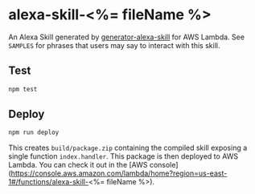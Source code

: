 # alexa-skill-<%= fileName %>

An Alexa Skill generated by [generator-alexa-skill](https://github.com/cameronhunter/generator-alexa-skill) for AWS Lambda. See `SAMPLES` for phrases that users may say to interact with this skill.

## Test

```bash
npm test
```

## Deploy

```bash
npm run deploy
```

This creates `build/package.zip` containing the compiled skill exposing a single function `index.handler`. This package is then deployed to AWS Lambda. You can check it out in the [AWS console](https://console.aws.amazon.com/lambda/home?region=us-east-1#/functions/alexa-skill-<%= fileName %>).
